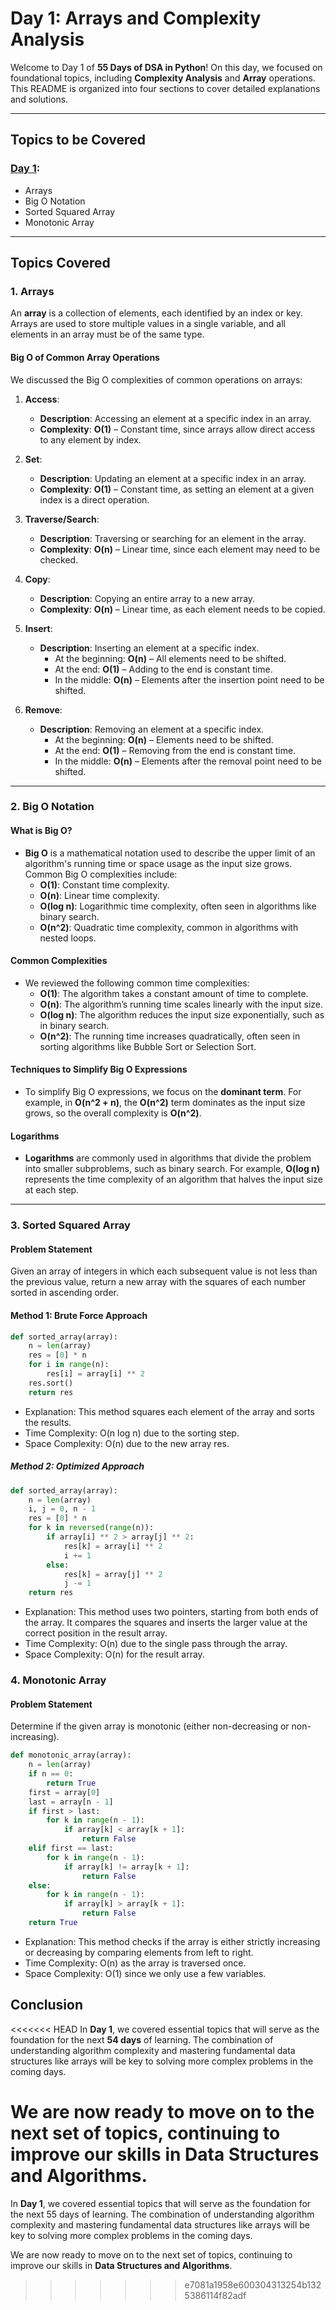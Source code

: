 # Day 1: Arrays and Complexity Analysis

Welcome to Day 1 of **55 Days of DSA in Python**! On this day, we focused on foundational topics, including **Complexity Analysis** and **Array** operations. This README is organized into four sections to cover detailed explanations and solutions.

---

## **Topics to be Covered**

### **[Day 1](./Day%201):**
- Arrays  
- Big O Notation  
- Sorted Squared Array  
- Monotonic Array  

---

## **Topics Covered**

### **1. Arrays**
An **array** is a collection of elements, each identified by an index or key. Arrays are used to store multiple values in a single variable, and all elements in an array must be of the same type.

#### **Big O of Common Array Operations**
We discussed the Big O complexities of common operations on arrays:
1. **Access**:
   - **Description**: Accessing an element at a specific index in an array.
   - **Complexity**: **O(1)** – Constant time, since arrays allow direct access to any element by index.
   
2. **Set**:
   - **Description**: Updating an element at a specific index in an array.
   - **Complexity**: **O(1)** – Constant time, as setting an element at a given index is a direct operation.

3. **Traverse/Search**:
   - **Description**: Traversing or searching for an element in the array.
   - **Complexity**: **O(n)** – Linear time, since each element may need to be checked.

4. **Copy**:
   - **Description**: Copying an entire array to a new array.
   - **Complexity**: **O(n)** – Linear time, as each element needs to be copied.

5. **Insert**:
   - **Description**: Inserting an element at a specific index.
     - At the beginning: **O(n)** – All elements need to be shifted.
     - At the end: **O(1)** – Adding to the end is constant time.
     - In the middle: **O(n)** – Elements after the insertion point need to be shifted.

6. **Remove**:
   - **Description**: Removing an element at a specific index.
     - At the beginning: **O(n)** – Elements need to be shifted.
     - At the end: **O(1)** – Removing from the end is constant time.
     - In the middle: **O(n)** – Elements after the removal point need to be shifted.

---

### **2. Big O Notation**
#### **What is Big O?**
- **Big O** is a mathematical notation used to describe the upper limit of an algorithm's running time or space usage as the input size grows. Common Big O complexities include:
  - **O(1)**: Constant time complexity.
  - **O(n)**: Linear time complexity.
  - **O(log n)**: Logarithmic time complexity, often seen in algorithms like binary search.
  - **O(n^2)**: Quadratic time complexity, common in algorithms with nested loops.

#### **Common Complexities**
- We reviewed the following common time complexities:
  - **O(1)**: The algorithm takes a constant amount of time to complete.
  - **O(n)**: The algorithm’s running time scales linearly with the input size.
  - **O(log n)**: The algorithm reduces the input size exponentially, such as in binary search.
  - **O(n^2)**: The running time increases quadratically, often seen in sorting algorithms like Bubble Sort or Selection Sort.

#### **Techniques to Simplify Big O Expressions**
- To simplify Big O expressions, we focus on the **dominant term**. For example, in **O(n^2 + n)**, the **O(n^2)** term dominates as the input size grows, so the overall complexity is **O(n^2)**.

#### **Logarithms**
- **Logarithms** are commonly used in algorithms that divide the problem into smaller subproblems, such as binary search. For example, **O(log n)** represents the time complexity of an algorithm that halves the input size at each step.

---

### **3. Sorted Squared Array**
#### **Problem Statement**
Given an array of integers in which each subsequent value is not less than the previous value, return a new array with the squares of each number sorted in ascending order.

#### **Method 1: Brute Force Approach**
```python
def sorted_array(array):
    n = len(array)
    res = [0] * n
    for i in range(n):
        res[i] = array[i] ** 2
    res.sort()
    return res

```
- Explanation: This method squares each element of the array and sorts the results.
- Time Complexity: O(n log n) due to the sorting step.
- Space Complexity: O(n) due to the new array res.

##### **Method 2: Optimized Approach**
```python
def sorted_array(array):
    n = len(array)
    i, j = 0, n - 1
    res = [0] * n
    for k in reversed(range(n)):
        if array[i] ** 2 > array[j] ** 2:
            res[k] = array[i] ** 2
            i += 1
        else:
            res[k] = array[j] ** 2
            j -= 1
    return res
```
- Explanation: This method uses two pointers, starting from both ends of the array. It compares the squares and inserts the larger value at the correct position in the result array.
- Time Complexity: O(n) due to the single pass through the array.
- Space Complexity: O(n) for the result array.

### **4. Monotonic Array**
#### **Problem Statement**
Determine if the given array is monotonic (either non-decreasing or non-increasing).

```python
def monotonic_array(array):
    n = len(array)
    if n == 0:
        return True
    first = array[0]
    last = array[n - 1]
    if first > last:
        for k in range(n - 1):
            if array[k] < array[k + 1]:
                return False
    elif first == last:
        for k in range(n - 1):
            if array[k] != array[k + 1]:
                return False
    else:
        for k in range(n - 1):
            if array[k] > array[k + 1]:
                return False
    return True
```
- Explanation: This method checks if the array is either strictly increasing or decreasing by comparing elements from left to right.
- Time Complexity: O(n) as the array is traversed once.
- Space Complexity: O(1) since we only use a few variables.

## Conclusion

<<<<<<< HEAD
In **Day 1**, we covered essential topics that will serve as the foundation for the next **54 days** of learning. The combination of understanding algorithm complexity and mastering fundamental data structures like arrays will be key to solving more complex problems in the coming days.

We are now ready to move on to the next set of topics, continuing to improve our skills in Data Structures and Algorithms.
=======
In **Day 1**, we covered essential topics that will serve as the foundation for the next 55 days of learning. The combination of understanding algorithm complexity and mastering fundamental data structures like arrays will be key to solving more complex problems in the coming days.

We are now ready to move on to the next set of topics, continuing to improve our skills in **Data Structures and Algorithms**.
>>>>>>> e7081a1958e600304313254b1325386114f82adf
